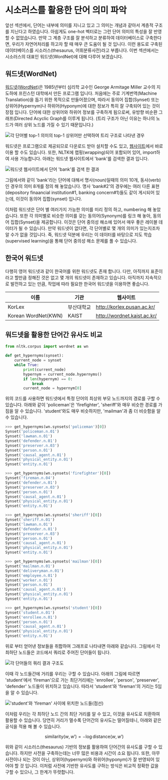 # 시소러스를 활용한 단어 의미 파악

앞선 섹션에서, 단어는 내부에 의미를 지니고 있고 그 의미는 개념과 같아서 계층적 구조를 지닌다고 하였습니다. 아쉽게도 one-hot 벡터로는 그런 단어 의미의 특성을 잘 반영할 수 없었습니다. 만약 그 계층 구조를 잘 분석하고 분류하여 데이터베이스로 구축한다면, 우리가 자연어처리를 하고자 할 때 매우 큰 도움이 될 것 입니다. 이런 용도로 구축된 데이터베이스를 시소러스(thesaurus, 어휘분류사전)라고 부릅니다. 이번 섹션에서는 시소러스의 대표인 워드넷(WordNet)에 대해 다루어 보겠습니다.

## 워드넷(WordNet)

[워드넷(WordNet)](https://wordnet.princeton.edu/)은 1985년부터 심리학 교수인 George Armitage Miller 교수의 지도하에 프린스턴 대학에서 만든 프로그램 입니다. 처음에는 주로 기계번역(Machine Translation)을 돕기 위한 목적으로 만들어졌으며, 따라서 동의어 집합(Synset) 또는 상위어(Hypernym)나 하위어(Hyponym)에 대한 정보가 특히 잘 구축되어 있는 것이 장점 입니다. 단어에 대한 상위어와 하위어 정보를 구축하게 됨으로써, 유방향 비순환 그래프(Directed Acyclic Graph를 이루게 됩니다. (트리 구조가 아닌 이유는 하나의 노드가 여러 상위 노드를 가질 수 있기 때문입니다.)

![각 단어별 top-1 의미의 top-1 상위어만 선택하여 트리 구조로 나타낸 경우](../assets/wsd-wordnet_hierarchy.png)

워드넷은 프로그램으로 제공되므로 다운로드 받아 설치할 수도 있고, [웹사이트](http://wordnetweb.princeton.edu/perl/webwn)에서 바로 이용 할 수도 있습니다. 또한, NLTK에 랩핑(wrapping)되어 포함되어 있어, import하여 사용 가능합니다. 아래는 워드넷 웹사이트에서 'bank'를 검색한 결과 입니다.

![[워드넷 웹사이트](http://wordnetweb.princeton.edu/perl/webwn)에서 단어 'bank'를 검색 한 결과](../assets/wsd-wordnet_screenshot.png)

그림에서와 같이 'bank'라는 단어에 대해서 명사(noun)일때의 의미 10개, 동사(verb)인 경우의 의미 8개를 정의 해 놓았습니다. 명사 'bank#2'의 경우에는 여러 다른 표현(depository finaancial institution#1, banking concern#1)들도 같이 게시되어 있는데, 이것이 동의어 집합(synset) 입니다.

이처럼 워드넷은 단어 별 여러가지 가능한 의미를 미리 정의 하고, numbering 해 놓았습니다. 또한 각 의미별로 비슷한 의미를 갖는 동의어(Synonym)를 링크 해 놓아, 동의어 집합(Synset)을 제공합니다. 이것은 단어 중의성 해소에 있어서 매우 좋은 레이블 데이터가 될 수 있습니다. 만약 워드넷이 없다면, 각 단어별로 몇 개의 의미가 있는지조차 알 수가 없을 것입니다. 죽, 워드넷 덕분에 우리는 이 데이터를 바탕으로 지도 학습(supervised learning)을 통해 단어 중의성 해소 문제를 풀 수 있습니다.

## 한국어 워드넷

다행히 영어 워드넷과 같이 한국어를 위한 워드넷도 존재 합니다. 다만, 아직까지 표준이라고 할만큼 정해진 것은 없고 몇 개의 워드넷이 존재하고 있습니다. 아직까지 지속적으로 발전하고 있는 만큼, 작업에 따라 필요한 한국어 워드넷을 이용하면 좋습니다.

|이름|기관|웹사이트|
|-|-|-|
|KorLex|부산대학교|http://korlex.pusan.ac.kr/|
|Korean WordNet(KWN)|KAIST|http://wordnet.kaist.ac.kr/|

## 워드넷을 활용한 단어간 유사도 비교

```python
from nltk.corpus import wordnet as wn

def get_hypernyms(synset):
    current_node = synset
    while True:
        print(current_node)
        hypernym = current_node.hypernyms()
        if len(hypernym) == 0:
            break
        current_node = hypernym[0]
```

위의 코드를 사용하면 워드넷에서 특정 단어의 최상위 부모 노드까지의 경로를 구할 수 있습니다. 아래와 같이 'policeman'은 'firefighter', 'sheriff'와 매우 비슷한 경로를 가짐을 알 수 있습니다. 'student'와도 매우 비슷하지만, 'mailman'과 좀 더 비슷함을 알 수 있습니다.

```python
>>> get_hypernyms(wn.synsets('policeman')[0])
Synset('policeman.n.01')
Synset('lawman.n.01')
Synset('defender.n.01')
Synset('preserver.n.03')
Synset('person.n.01')
Synset('causal_agent.n.01')
Synset('physical_entity.n.01')
Synset('entity.n.01')
```

```python
>>> get_hypernyms(wn.synsets('firefighter')[0])
Synset('fireman.n.04')
Synset('defender.n.01')
Synset('preserver.n.03')
Synset('person.n.01')
Synset('causal_agent.n.01')
Synset('physical_entity.n.01')
Synset('entity.n.01')
```

```python
>>> get_hypernyms(wn.synsets('sheriff')[0])
Synset('sheriff.n.01')
Synset('lawman.n.01')
Synset('defender.n.01')
Synset('preserver.n.03')
Synset('person.n.01')
Synset('causal_agent.n.01')
Synset('physical_entity.n.01')
Synset('entity.n.01')
```

```python
>>> get_hypernyms(wn.synsets('mailman')[0])
Synset('mailman.n.01')
Synset('deliveryman.n.01')
Synset('employee.n.01')
Synset('worker.n.01')
Synset('person.n.01')
Synset('causal_agent.n.01')
Synset('physical_entity.n.01')
Synset('entity.n.01')
```

```python
>>> get_hypernyms(wn.synsets('student')[0])
Synset('student.n.01')
Synset('enrollee.n.01')
Synset('person.n.01')
Synset('causal_agent.n.01')
Synset('physical_entity.n.01')
Synset('entity.n.01')
```

위로 부터 얻어낸 정보들을 취합하여 그래프로 나타내면 아래와 같습니다. 그림에서 각 최하단 노드들은 코드에서 쿼리로 주어진 단어들이 됩니다. 

![각 단어들의 쿼리 결과 구조도](../assets/wsd-wordnet_hierarchy.png)

이때 각 노드들간에 거리를 우리는 구할 수 있습니다. 아래의 그림에 따르면 'student'에서 'fireman'으로 가는 최단거리에는 'enrollee', 'person', 'preserver', 'defender' 노드들이 위치하고 있습니다. 따라서 'student'와 'fireman'의 거리는 5임을 알 수 있습니다.

!['student'와 'fireman' 사이에 위치한 노드들(점선)](../assets/wsd-wordnet_distance.png)

이처럼 우리는 각 최하단 노드 간의 최단 거리를 알 수 있고, 이것을 유사도로 치환하여 활용할 수 있습니다. 당연히 거리가 멀수록 단어간의 유사도는 떨어질테니, 아래와 같은 공식을 적용 해 볼 수 있습니다.

$$\text{similarity}(w, w')=-\log{\text{distance}(w, w')}$$

위와 같이 시소러스(thesaurus) 기반의 정보를 활용하여 단어간의 유사도를 구할 수 있습니다. 하지만 사전을 구축하는데는 너무 많은 비용과 시간이 소요 됩니다. 또한, 아무 사전이나 되는 것이 아닌, 상위어(hypernym)와 하위어(hyponym)가 잘 반영되어 있어야 할 것 입니다. 이처럼 사전에 기반한 유사도를 구하는 방식은 비교적 정확한 값을 구할 수 있으나, 그 한계가 뚜렷합니다.